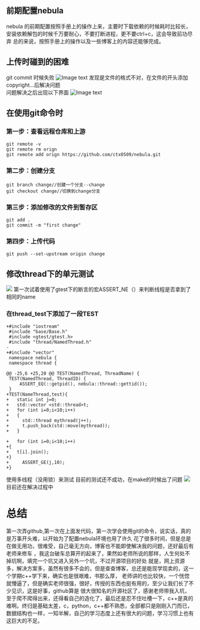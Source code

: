 ## 前期配置nebula
nebula 的前期配置按照手册上的操作上来，主要时下载依赖的时候耗时比较长，安装依赖解包的时候千万要耐心，不要打断进程，更不要ctrl+c，这会导致前功尽弃
总的来说，按照手册上的操作以及一些博客上的内容还能够完成。
## 上传时碰到的困难
git commit 时候失败
![Image text](https://github.com/ctx0509/hello-world/blob/master/image/TIM%E5%9B%BE%E7%89%8720191227015202.png?raw=true)
发现是文件的格式不对，在文件的开头添加copyright...后解决问题  
问题解决之后出现以下界面
![Image text](https://github.com/ctx0509/hello-world/blob/master/image/TIM%E5%9B%BE%E7%89%8720191227015218.png)
## 在使用git命令时
### 第一步：查看远程仓库和上游
```
git remote -v 
git remote rm orign
git remote add orign https://github.com/ctx0509/nebula.git
```

### 第二步：创建分支
```
git branch change//创建一个分支--change
git checkout change//切换到change分支
```
### 第三步：添加修改的文件到暂存区

```
git add .
git commit -m "first change"
```
### 第四步：上传代码
```
git push --set-upstream origin change
```

## 修改thread下的单元测试
![](https://github.com/ctx0509/hello-world/blob/master/image/image.png)
第一次试着使用了gtest下的断言的宏ASSERT_NE（）来判断线程是否拿到了相同的name

### 在thread_test下添加了一段TEST
```
+#include "iostream"
 #include "base/Base.h"
 #include <gtest/gtest.h>
 #include "thread/NamedThread.h"
-
+#include "vector"
 namespace nebula {
 namespace thread {

@@ -25,6 +25,20 @@ TEST(NamedThread, ThreadName) {
 TEST(NamedThread, ThreadID) {
     ASSERT_EQ(::getpid(), nebula::thread::gettid());
 }
+TEST(NameThread,test){
+   static int j=0;
+   std::vector <std::thread>t;
+   for (int i=0;i<10;i++)
+   {
+     std::thread mythread(j++);
+     t.push_back(std::move(mythread));
+   }

+   for (int i=0;i<10;i++)
+{
+   t[i].join();
+}
+     ASSERT_GE(j,10);
+}
```
使用多线程（没用锁）来测试
目前的测试还不成功，在make的时候出了问题
![](https://github.com/ctx0509/hello-world/blob/master/image/1.png)
目前还在解决过程中
# 总结
第一次弄github,第一次在上面发代码，第一次学会使用git的命令，说实话，真的是万事开头难，以开始为了配置nebula环境也用了许久
花了很多时间，但是总是在做无用功，很难受，自己毫无方向，博客也不能即使解决我的问题，还好最后有老师来修车
，我这台破车总算开的起来了，果然如老师所说的那样，人生何处不掉坑啊，填完一个坑又进入另外一个坑，不过开源项目的好处
就是，网上资源多，解决方案多，虽然有很多不会的，但是查查博客，总还是能现学现卖的，这一个学期c++学下来，确实也是很艰难，书那么厚，
老师讲的也比较快，一个恍惚就懵逼了，但是确实老师很强，很好，传授的东西也挺有用的，至少让我们长了不少见识，这是好事，github算是
很大很知名的开源社区了，感谢老师带我入坑，至于爬不爬得出来，还得看自己的造化了，最后还是忍不住吐槽一下，c++是真的难啊。终归是基础太差，c，python，c++都不熟悉，全部都只是刚刚入门而已，数据结构也一样，一知半解，自己的学习态度上还有很大的问题，学习习惯上也有这巨大的不足。

